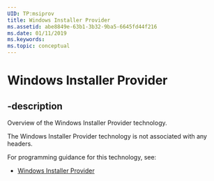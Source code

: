 ```yaml
---
UID: TP:msiprov
title: Windows Installer Provider
ms.assetid: abe8849e-63b1-3b32-9ba5-6645fd44f216
ms.date: 01/11/2019
ms.keywords: 
ms.topic: conceptual
---
```


# Windows Installer Provider

## -description

Overview of the Windows Installer Provider technology.

The Windows Installer Provider technology is not associated with any headers.

For programming guidance for this technology, see:
* [Windows Installer Provider](https://docs.microsoft.com/previous-versions/windows/desktop/msiprov)

